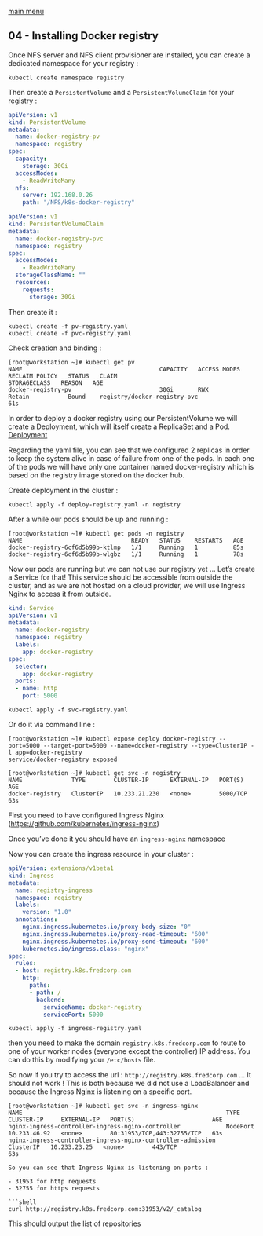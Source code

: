 [main menu](../README.md)

## 04 - Installing Docker registry

Once NFS server and NFS client provisioner are installed, you can create a dedicated namespace for your registry :

```shell
kubectl create namespace registry
```

Then create a `PersistentVolume` and a `PersistentVolumeClaim` for your registry :

```yaml
apiVersion: v1
kind: PersistentVolume
metadata:
  name: docker-registry-pv
  namespace: registry
spec:
  capacity:
    storage: 30Gi
  accessModes:
    - ReadWriteMany
  nfs:
    server: 192.168.0.26
    path: "/NFS/k8s-docker-registry"
```

```yaml
apiVersion: v1
kind: PersistentVolumeClaim
metadata:
  name: docker-registry-pvc
  namespace: registry
spec:
  accessModes:
    - ReadWriteMany
  storageClassName: ""
  resources:
    requests:
      storage: 30Gi
```

Then create it :

```shell
kubectl create -f pv-registry.yaml
kubectl create -f pvc-registry.yaml
```

Check creation and binding :

```console
[root@workstation ~]# kubectl get pv
NAME                                       CAPACITY   ACCESS MODES   RECLAIM POLICY   STATUS   CLAIM                                   STORAGECLASS   REASON   AGE
docker-registry-pv                         30Gi       RWX            Retain           Bound    registry/docker-registry-pvc                                    61s
```

In order to deploy a docker registry using our PersistentVolume we will create a Deployment, which will itself create a ReplicaSet and a Pod. [Deployment](../resources/deploy-registry.yaml)

Regarding the yaml file, you can see that we configured 2 replicas in order to keep the system alive in case of failure from one of the pods. In each one of the pods we will have only one container named docker-registry which is based on the registry image stored on the docker hub.

Create deployment in the cluster :

```shell
kubectl apply -f deploy-registry.yaml -n registry
```

After a while our pods should be up and running :

```console
[root@workstation ~]# kubectl get pods -n registry
NAME                               READY   STATUS    RESTARTS   AGE
docker-registry-6cf6d5b99b-ktlmp   1/1     Running   1          85s
docker-registry-6cf6d5b99b-wlgbz   1/1     Running   1          78s
```

Now our pods are running but we can not use our registry yet … Let’s create a Service for that! This service should be accessible from outside the cluster, and as we are not hosted on a cloud provider, we will use Ingress Nginx to access it from outside.

```yaml
kind: Service
apiVersion: v1
metadata:
  name: docker-registry
  namespace: registry
  labels:
    app: docker-registry
spec:
  selector:
    app: docker-registry
  ports:
  - name: http
    port: 5000
```

```shell
kubectl apply -f svc-registry.yaml 
```

Or do it via command line :

```console
[root@workstation ~]# kubectl expose deploy docker-registry --port=5000 --target-port=5000 --name=docker-registry --type=ClusterIP -l app=docker-registry
service/docker-registry exposed
```

```console
[root@workstation ~]# kubectl get svc -n registry
NAME              TYPE        CLUSTER-IP      EXTERNAL-IP   PORT(S)    AGE
docker-registry   ClusterIP   10.233.21.230   <none>        5000/TCP   63s
```

First you need to have configured Ingress Nginx (https://github.com/kubernetes/ingress-nginx)

Once you’ve done it you should have an `ingress-nginx` namespace

Now you can create the ingress resource in your cluster :

```yaml
apiVersion: extensions/v1beta1
kind: Ingress
metadata:
  name: registry-ingress
  namespace: registry
  labels:
    version: "1.0"
  annotations:
    nginx.ingress.kubernetes.io/proxy-body-size: "0"
    nginx.ingress.kubernetes.io/proxy-read-timeout: "600"
    nginx.ingress.kubernetes.io/proxy-send-timeout: "600"
    kubernetes.io/ingress.class: "nginx"
spec:
  rules:
  - host: registry.k8s.fredcorp.com
    http:
      paths:
      - path: /
        backend:
          serviceName: docker-registry
          servicePort: 5000
```

```shell
kubectl apply -f ingress-registry.yaml 
```

then you need to make the domain `registry.k8s.fredcorp.com` to route to one of your worker nodes (everyone except the controller) IP address. You can do this by modifying your `/etc/hosts` file.

So now if you try to access the url : `http://registry.k8s.fredcorp.com` … It should not work ! This is both because we did not use a LoadBalancer and because the Ingress Nginx is listening on a specific port.


```console
[root@workstation ~]# kubectl get svc -n ingress-nginx
NAME                                                          TYPE        CLUSTER-IP     EXTERNAL-IP   PORT(S)                      AGE
nginx-ingress-controller-ingress-nginx-controller             NodePort    10.233.46.92   <none>        80:31953/TCP,443:32755/TCP   63s
nginx-ingress-controller-ingress-nginx-controller-admission   ClusterIP   10.233.23.25   <none>        443/TCP                      63s

So you can see that Ingress Nginx is listening on ports :

- 31953 for http requests
- 32755 for https requests

```shell
curl http://registry.k8s.fredcorp.com:31953/v2/_catalog
```

This should output the list of repositories
